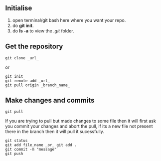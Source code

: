 ## Initialise
1. open terminal/git bash here where you want your repo.
2. do **git init**.
3. do **ls -a** to view the _.git_ folder.
## Get the repository
```
git clone _url_
```
or
```
git init
git remote add _url_
git pull origin _branch_name_
```
## Make changes and commits
```
git pull 
```
If you are trying to pull but made changes to some file then it will first ask you commit your changes and abort the pull, if its a new file not present there in the branch then it will pull it sucessfully.
```
git status
git add file_name _or_ git add .
git commit -m "message"
git push
```



